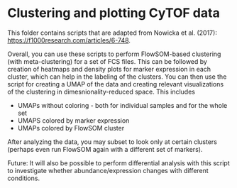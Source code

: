 # Clustering and plotting CyTOF data
This folder contains scripts that are adapted from Nowicka et al. (2017): https://f1000research.com/articles/6-748.

Overall, you can use these scripts to perform FlowSOM-based clustering (with meta-clustering) for a set of FCS files. This can be followed by creation of heatmaps and density plots for marker expression in each cluster, which can help in the labeling of the clusters.
You can then use the script for creating a UMAP of the data and creating relevant visualizations of the clustering in dimesnionality-reduced space. This includes

* UMAPs without coloring - both for individual samples and for the whole set
* UMAPS colored by marker expression
* UMAPs colored by FlowSOM cluster


After analyzing the data, you may subset to look only at certain clusters (perhaps even run FlowSOM again with a different set of markers).

Future: It will also be possible to perform differential analysis with this script to investigate whether abundance/expression changes with different conditions.
